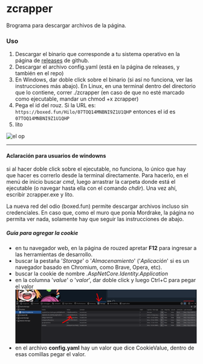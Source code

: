 # zcrapper

Brograma para descargar archivos de la página.

### Uso
1) Descargar el binario que corresponde a tu sistema operativo en la página de [releases](https://github.com/anongolico/zcrapper/releases) de github.
2) Descargar el archivo config.yaml (está en la página de releases, y también en el repo)
3) En Windows, dar doble click sobre el binario (si así no funciona, ver las instrucciones más abajo). En Linux, en una terminal dentro del directorio que lo contiene, correr ./zcrapper (en caso de que no esté marcado como ejecutable, mandar un chmod +x zcrapper)
4) Pega el id del rouz. Si la URL es: `https://boxed.fun/Hilo/07TOQ14MNBNI9Z1U1QHP`
entonces el id es `07TOQ14MNBNI9Z1U1QHP`
5) lito

![el op](https://github.com/anongolico/zcrapper/blob/main/img/opegolico.gif?raw=true "OP")

***

#### Aclaración para usuarios de windowns

si al hacer doble click sobre el ejecutable, no funciona, lo único que hay que hacer es correrlo desde la terminal directamente. Para hacerlo, en el menú de inicio buscar *cmd*, luego arrastrar la carpeta donde está el ejecutable (o navegar hasta ella con el comando *chdir*). Una vez ahí, escribir zcrapper.exe y lito.


La nueva red del odio (boxed.fun) permite descargar archivos incluso sin credenciales. En caso que, como el muro que ponía Mordrake, la página no permita ver nada, solamente hay que seguir las instrucciones de abajo.
##### Guía para agregar la cookie
- en tu navegador web, en la página de rouzed apretar **F12** para ingresar a las herramientas de desarrollo.
- buscar la pestaña '*Storage*' o '*Almacenamiento*' ('*Aplicación*' si es un navegador basado en Chromium, como Brave, Opera, etc).
- buscar la cookie de nombre *.AspNetCore.Identity.Application*
- en la columna '*value*' o '*valor*', dar doble click y luego Ctrl+C para pegar el valor
![](https://raw.githubusercontent.com/anongolico/zcrapper/main/img/2.png "instrucciones")
- en el archivo **config.yaml** hay un valor que dice CookieValue, dentro de esas comillas pegar el valor.
